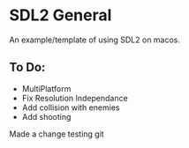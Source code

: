 # SDL2 General
An example/template of using SDL2 on macos.

## To Do:
- MultiPlatform
- Fix Resolution Independance
- Add collision with enemies
- Add shooting

Made a change testing git

